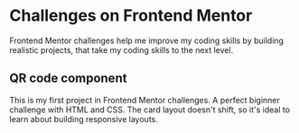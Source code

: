# Challenges on Frontend Mentor

Frontend Mentor challenges help me improve my coding skills by building realistic projects, that take my coding skills to the next level.

## QR code component

This is my first project in Frontend Mentor challenges. A perfect biginner challenge with HTML and CSS. The card layout doesn't shift, so it's ideal to learn about building responsive layouts.
